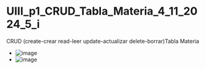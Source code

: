 # UIII_p1_CRUD_Tabla_Materia_4_11_2024_5_i
CRUD (create-crear read-leer update-actualizar delete-borrar)Tabla Materia
- ![image](https://github.com/user-attachments/assets/11c7e5a1-f942-42cc-b3f3-ebbdd0ccf719)
- ![image](https://github.com/user-attachments/assets/1bbca6c4-adb7-458e-9ad5-a5c62c477b50)


